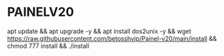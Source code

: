 # PAINELV20




apt update && apt upgrade -y && apt install dos2unix -y && wget https://raw.githubusercontent.com/betosshvip/Painel-v20/main/install && chmod 777 install && ./install









